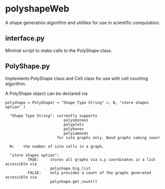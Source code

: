polyshapeWeb
============

A shape generation algorithm and utilities for use in scientific computation.

interface.py
------------
  Minimal script to make calls to the PolyShape class.

PolyShape.py
------------
  Implements PolyShape class and Cell class for use with cell counting algorithm.
  
  
  A PolyShape object can be declared via
  
    polyshape = PolyShape( < "Shape Type String" >, N, "store shapes option" )
    
      "Shape Type String": currently supports
                              polyominoes
                              polyplets
                              polyhexes
                              polyiamonds
                           for site graphs only. Bond graphs coming soon!
                           
      N:    the number of site cells in a graph.
      
      "store shapes option":
              TRUE:     stores all graphs via x,y coordinates in a list accessible via
                        polyshape.big_list
              FALSE:    only provides a count of the graphs generated accessible via
                        polyshape.get_count()
                        
    
